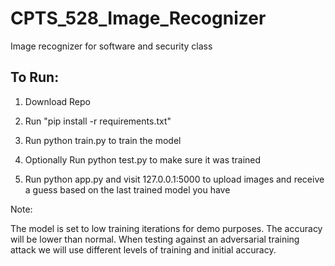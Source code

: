 # CPTS_528_Image_Recognizer
Image recognizer for software and security class

## To Run:

1. Download Repo

2. Run "pip install -r requirements.txt"

3. Run python train.py to train the model

4. Optionally Run python test.py to make sure it was trained

5. Run python app.py and visit 127.0.0.1:5000 to upload images and receive a guess based on the last trained model you have


Note:

The model is set to low training iterations for demo purposes. The accuracy will be lower than normal. When testing against an adversarial training attack we will use different levels of training and initial accuracy.